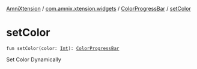 [AmniXtension](../../index.md) / [com.amnix.xtension.widgets](../index.md) / [ColorProgressBar](index.md) / [setColor](./set-color.md)

# setColor

`fun setColor(color: `[`Int`](https://kotlinlang.org/api/latest/jvm/stdlib/kotlin/-int/index.html)`): `[`ColorProgressBar`](index.md)

Set Color Dynamically

